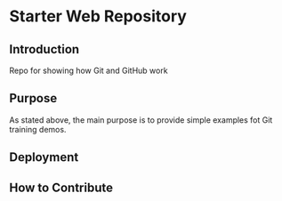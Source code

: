# Starter Web Repository

## Introduction

Repo for showing how Git and GitHub work

## Purpose

As stated above, the main purpose is to provide simple examples fot Git training demos.

## Deployment

## How to Contribute